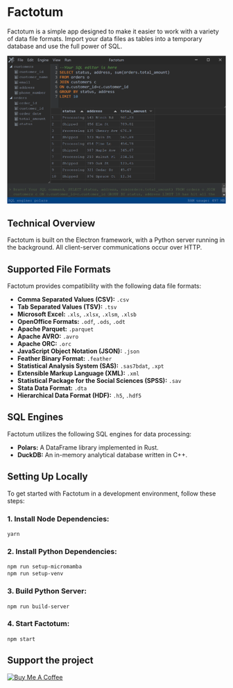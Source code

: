 # Factotum

Factotum is a simple app designed to make it easier to work with a variety of data file formats. Import your data files as tables into a temporary database and use the full power of SQL.

![Factotum application](assets/screenshot.png)

## Technical Overview

Factotum is built on the Electron framework, with a Python server running in the background. All client-server communications occur over HTTP.

## Supported File Formats

Factotum provides compatibility with the following data file formats:

- **Comma Separated Values (CSV):** `.csv`
- **Tab Separated Values (TSV):** `.tsv`
- **Microsoft Excel:** `.xls`, `.xlsx`, `.xlsm`, `.xlsb`
- **OpenOffice Formats:** `.odf`, `.ods`, `.odt`
- **Apache Parquet:** `.parquet`
- **Apache AVRO:** `.avro`
- **Apache ORC:** `.orc`
- **JavaScript Object Notation (JSON):** `.json`
- **Feather Binary Format:** `.feather`
- **Statistical Analysis System (SAS):** `.sas7bdat`, `.xpt`
- **Extensible Markup Language (XML):** `.xml`
- **Statistical Package for the Social Sciences (SPSS):** `.sav`
- **Stata Data Format:** `.dta`
- **Hierarchical Data Format (HDF):** `.h5`, `.hdf5`

## SQL Engines

Factotum utilizes the following SQL engines for data processing:

- **Polars:** A DataFrame library implemented in Rust.
- **DuckDB:** An in-memory analytical database written in C++.

## Setting Up Locally

To get started with Factotum in a development environment, follow these steps:

### 1. Install Node Dependencies:

```
yarn
```

### 2. Install Python Dependencies:

```
npm run setup-micromamba
npm run setup-venv
```

### 3. Build Python Server:

```
npm run build-server
```

### 4. Start Factotum:

```
npm start
```
## Support the project

<a href="https://www.buymeacoffee.com/maratkarimov" target="_blank"><img src="https://cdn.buymeacoffee.com/buttons/default-orange.png" alt="Buy Me A Coffee" height="41" width="174"></a>

